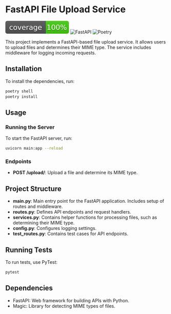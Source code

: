 # FastAPI File Upload Service

[![Coverage](coverage.svg)](<coverage_report_url>)
![FastAPI](https://img.shields.io/badge/FastAPI-005571?style=for-the-badge&logo=fastapi)
![Poetry](https://img.shields.io/badge/Poetry-%233B82F6.svg?style=for-the-badge&logo=poetry&logoColor=0B3D8D)

This project implements a FastAPI-based file upload service. It allows users to upload files and determines their MIME type. The service includes middleware for logging incoming requests.

## Installation

To install the dependencies, run:

```bash
poetry shell
poetry install
```

## Usage

### Running the Server

To start the FastAPI server, run:

```bash
uvicorn main:app --reload
```

### Endpoints

- **POST /upload/**: Upload a file and determine its MIME type.

## Project Structure

- **main.py**: Main entry point for the FastAPI application. Includes setup of routes and middleware.
- **routes.py**: Defines API endpoints and request handlers.
- **services.py**: Contains helper functions for processing files, such as determining their MIME type.
- **config.py**: Configures logging settings.
- **test_routes.py**: Contains test cases for API endpoints.

## Running Tests

To run tests, use PyTest:

```bash
pytest
```

## Dependencies

- FastAPI: Web framework for building APIs with Python.
- Magic: Library for detecting MIME types of files.

